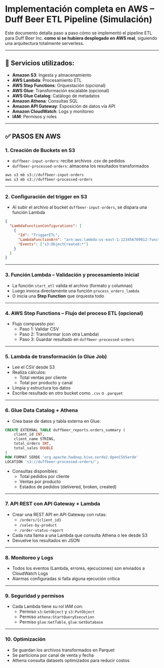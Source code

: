 
# Implementación completa en AWS – Duff Beer ETL Pipeline (Simulación)

Este documento detalla paso a paso cómo se implementó el pipeline ETL para Duff Beer Inc. **como si se hubiera desplegado en AWS real**, siguiendo una arquitectura totalmente serverless.

---

## 🧱 Servicios utilizados:

- **Amazon S3**: Ingesta y almacenamiento
- **AWS Lambda**: Procesamiento ETL
- **AWS Step Functions**: Orquestación (opcional)
- **AWS Glue**: Transformación escalable (opcional)
- **AWS Glue Catalog**: Catálogo de metadatos
- **Amazon Athena**: Consultas SQL
- **Amazon API Gateway**: Exposición de datos vía API
- **Amazon CloudWatch**: Logs y monitoreo
- **IAM**: Permisos y roles

---

## ✅ PASOS EN AWS

### 1. Creación de Buckets en S3

- `duffbeer-input-orders`: recibe archivos .csv de pedidos
- `duffbeer-processed-orders`: almacena los resultados transformados

```bash
aws s3 mb s3://duffbeer-input-orders
aws s3 mb s3://duffbeer-processed-orders
```

---

### 2. Configuración del trigger en S3

- Al subir el archivo al bucket `duffbeer-input-orders`, se dispara una función Lambda

```json
{
  "LambdaFunctionConfigurations": [
    {
      "Id": "TriggerETL",
      "LambdaFunctionArn": "arn:aws:lambda:us-east-1:123456789012:function:start_etl",
      "Events": ["s3:ObjectCreated:*"]
    }
  ]
}
```

---

### 3. Función Lambda – Validación y procesamiento inicial

- La función `start_etl` valida el archivo (formato y columnas)
- Luego invoca directamente una función `process_orders_lambda`
- O inicia una **Step Function** que orquesta todo

---

### 4. AWS Step Functions – Flujo del proceso ETL (opcional)

- Flujo compuesto por:
  - Paso 1: Validar CSV
  - Paso 2: Transformar (con otra Lambda)
  - Paso 3: Guardar resultado en `duffbeer-processed-orders`

---

### 5. Lambda de transformación (o Glue Job)

- Lee el CSV desde S3
- Realiza cálculos:
  - Total ventas por cliente
  - Total por producto y canal
- Limpia y estructura los datos
- Escribe resultado en otro bucket como `.csv` o `.parquet`

---

### 6. Glue Data Catalog + Athena

- Crea base de datos y tabla externa en Glue:

```sql
CREATE EXTERNAL TABLE duffbeer_reports.orders_summary (
    client_id INT,
    client_name STRING,
    total_orders INT,
    total_sales DOUBLE
)
ROW FORMAT SERDE 'org.apache.hadoop.hive.serde2.OpenCSVSerde'
LOCATION 's3://duffbeer-processed-orders/';
```

- Consultas disponibles:
  - Total pedidos por cliente
  - Ventas por producto
  - Estados de pedidos (delivered, broken, created)

---

### 7. API REST con API Gateway + Lambda

- Crear una REST API en API Gateway con rutas:
  - `/orders/{client_id}`
  - `/sales-by-product`
  - `/order-status-report`
- Cada ruta llama a una Lambda que consulta Athena o lee desde S3
- Devuelve los resultados en JSON

---

### 8. Monitoreo y Logs

- Todos los eventos (Lambda, errores, ejecuciones) son enviados a CloudWatch Logs
- Alarmas configuradas si falla alguna ejecución crítica

---

### 9. Seguridad y permisos

- Cada Lambda tiene su rol IAM con:
  - Permiso `s3:GetObject` y `s3:PutObject`
  - Permiso `athena:StartQueryExecution`
  - Permiso `glue:GetTable`, `glue:GetDatabase`

---

### 10. Optimización

- Se guardan los archivos transformados en Parquet
- Se particiona por canal de venta y fecha
- Athena consulta datasets optimizados para reducir costos

